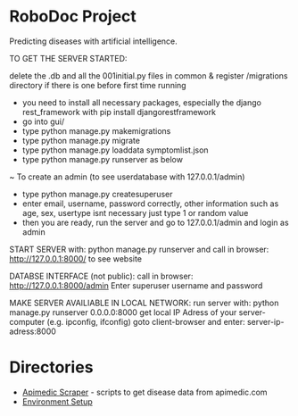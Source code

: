 # RoboDoc Project
Predicting diseases with artificial intelligence. 

TO GET THE SERVER STARTED:

delete the .db and all the 001initial.py files in common & register  /migrations directory if there is one before first time running

- you need to install all necessary packages, especially the django rest_framework with pip install djangorestframework
- go into gui/
- type python manage.py makemigrations
- type python manage.py migrate
- type python manage.py loaddata symptomlist.json
- type python manage.py runserver as below

~ To create an admin (to see userdatabase with 127.0.0.1/admin)
- type python manage.py createsuperuser
- enter email, username, password correctly, other information such as age, sex, usertype isnt necessary just type 1 or random value
- then you are ready, run the server and go to 127.0.0.1/admin and login as admin
  
  
  
START SERVER with: 
python manage.py runserver 
and call in browser:	http://127.0.0.1:8000/
to see website


DATABSE INTERFACE (not public): 
call in browser:  		http://127.0.0.1:8000/admin
Enter superuser username and password


MAKE SERVER AVAILIABLE IN LOCAL NETWORK: 
run server with:
python manage.py runserver 0.0.0.0:8000
get local IP Adress of your server-computer (e.g. ipconfig, ifconfig)
goto client-browser and enter: 
server-ip-adress:8000
  
# Directories

* [Apimedic Scraper](https://github.com/nothingnix/RoboDoc/tree/master/apimedic) - scripts to get disease data from  apimedic.com
* [Environment Setup](https://github.com/nothingnix/RoboDoc/tree/master/env)
